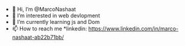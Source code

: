 - 👋 Hi, I’m @MarcoNashaat
- 👀 I’m interested in web devlopment
- 🌱 I’m currently learning js and Dom
- 📫 How to reach me 
    *linkedin: https://www.linkedin.com/in/marco-nashaat-ab22b71bb/


